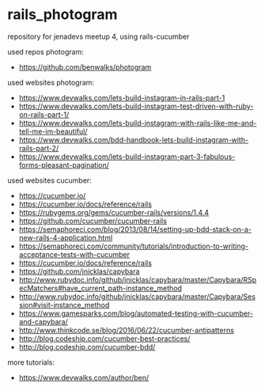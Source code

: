 # rails_photogram
repository for jenadevs meetup 4, using rails-cucumber

used repos photogram:
* https://github.com/benwalks/photogram

used websites photogram:
* https://www.devwalks.com/lets-build-instagram-in-rails-part-1
* https://www.devwalks.com/lets-build-instagram-test-driven-with-ruby-on-rails-part-1/
* https://www.devwalks.com/lets-build-instagram-with-rails-like-me-and-tell-me-im-beautiful/
* https://www.devwalks.com/bdd-handbook-lets-build-instagram-with-rails-part-2/
* https://www.devwalks.com/lets-build-instagram-part-3-fabulous-forms-pleasant-pagination/

used websites cucumber:
* https://cucumber.io/
* https://cucumber.io/docs/reference/rails
* https://rubygems.org/gems/cucumber-rails/versions/1.4.4
* https://github.com/cucumber/cucumber-rails
* https://semaphoreci.com/blog/2013/08/14/setting-up-bdd-stack-on-a-new-rails-4-application.html
* https://semaphoreci.com/community/tutorials/introduction-to-writing-acceptance-tests-with-cucumber
* https://cucumber.io/docs/reference/rails
* https://github.com/jnicklas/capybara
* http://www.rubydoc.info/github/jnicklas/capybara/master/Capybara/RSpecMatchers#have_current_path-instance_method
* http://www.rubydoc.info/github/jnicklas/capybara/master/Capybara/Session#visit-instance_method
* https://www.gamesparks.com/blog/automated-testing-with-cucumber-and-capybara/
* http://www.thinkcode.se/blog/2016/06/22/cucumber-antipatterns
* http://blog.codeship.com/cucumber-best-practices/
* http://blog.codeship.com/cucumber-bdd/

more tutorials:
* https://www.devwalks.com/author/ben/